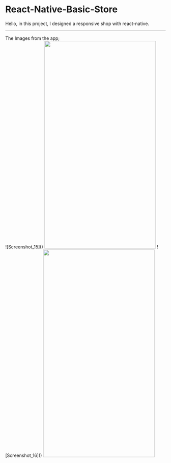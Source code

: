 # React-Native-Basic-Store

Hello, in this project, I designed a responsive shop with react-native.
<hr>
The Images from the app;
<br>
![Screenshot_15]()
<img src="https://user-images.githubusercontent.com/99321522/215326537-cf01cb8e-bb86-429e-87cc-ec83cc0acbda.png" width="350" height="650" />
![Screenshot_16]()
<img src="https://user-images.githubusercontent.com/99321522/215326629-6a734803-36f1-44b3-b22e-d5d96b6dbf8c.png" width="350" height="650" />

